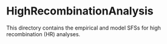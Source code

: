 # HighRecombinationAnalysis

This directory contains the empirical and model SFSs for high recombination (HR) analyses.
